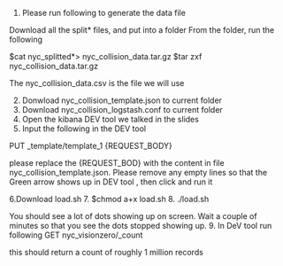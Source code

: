 1. Please run following to generate the data file

Download all the split* files, and put into a folder
From the folder, run the following 

$cat nyc_splitted*> nyc_collision_data.tar.gz
$tar zxf nyc_collision_data.tar.gz 

The nyc_collision_data.csv is the file we will use

2. Donwload nyc_collision_template.json to current folder
3. Download nyc_collision_logstash.conf to current folder
4. Open the kibana DEV tool we talked in the slides
5. Input the following in the DEV tool 

PUT _template/template_1
{REQUEST_BODY}

please replace the {REQUEST_BOD} with the content in file nyc_collision_template.json. Please remove any empty lines so that the Green arrow shows up  in DEV tool , then click and run it

6.Download load.sh 
7. $chmod a+x load.sh
8. ./load.sh
 
You should see a lot of dots showing up on screen. Wait a couple of minutes so that you see the dots stopped showing up.
9. In DeV tool run following
GET nyc_visionzero/_count

this should return a count of roughly 1 million records
